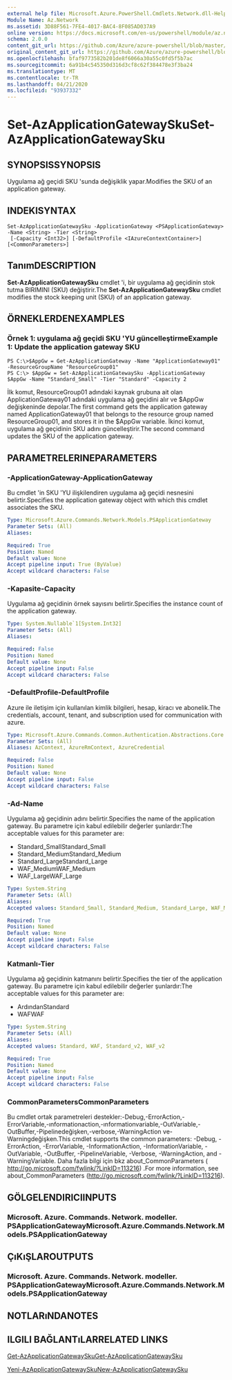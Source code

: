 ```yaml
---
external help file: Microsoft.Azure.PowerShell.Cmdlets.Network.dll-Help.xml
Module Name: Az.Network
ms.assetid: 3D88F561-7FE4-4017-BAC4-8F085AD037A9
online version: https://docs.microsoft.com/en-us/powershell/module/az.network/set-azapplicationgatewaysku
schema: 2.0.0
content_git_url: https://github.com/Azure/azure-powershell/blob/master/src/Network/Network/help/Set-AzApplicationGatewaySku.md
original_content_git_url: https://github.com/Azure/azure-powershell/blob/master/src/Network/Network/help/Set-AzApplicationGatewaySku.md
ms.openlocfilehash: bfaf9773582b201de8f6066a30a55c0fd5f5b7ac
ms.sourcegitcommit: 6a91b4c545350d316d3cf8c62f384478e3f3ba24
ms.translationtype: MT
ms.contentlocale: tr-TR
ms.lasthandoff: 04/21/2020
ms.locfileid: "93937332"
---
```

# <span data-ttu-id="77daf-101">Set-AzApplicationGatewaySku</span><span class="sxs-lookup"><span data-stu-id="77daf-101">Set-AzApplicationGatewaySku</span></span>

## <span data-ttu-id="77daf-102">SYNOPSIS</span><span class="sxs-lookup"><span data-stu-id="77daf-102">SYNOPSIS</span></span>
<span data-ttu-id="77daf-103">Uygulama ağ geçidi SKU 'sunda değişiklik yapar.</span><span class="sxs-lookup"><span data-stu-id="77daf-103">Modifies the SKU of an application gateway.</span></span>

## <span data-ttu-id="77daf-104">INDEKI</span><span class="sxs-lookup"><span data-stu-id="77daf-104">SYNTAX</span></span>

```
Set-AzApplicationGatewaySku -ApplicationGateway <PSApplicationGateway> -Name <String> -Tier <String>
 [-Capacity <Int32>] [-DefaultProfile <IAzureContextContainer>] [<CommonParameters>]
```

## <span data-ttu-id="77daf-105">Tanım</span><span class="sxs-lookup"><span data-stu-id="77daf-105">DESCRIPTION</span></span>
<span data-ttu-id="77daf-106">**Set-AzApplicationGatewaySku** cmdlet 'i, bir uygulama ağ geçidinin stok tutma BIRIMINI (SKU) değiştirir.</span><span class="sxs-lookup"><span data-stu-id="77daf-106">The **Set-AzApplicationGatewaySku** cmdlet modifies the stock keeping unit (SKU) of an application gateway.</span></span>

## <span data-ttu-id="77daf-107">ÖRNEKLERDEN</span><span class="sxs-lookup"><span data-stu-id="77daf-107">EXAMPLES</span></span>

### <span data-ttu-id="77daf-108">Örnek 1: uygulama ağ geçidi SKU 'YU güncelleştirme</span><span class="sxs-lookup"><span data-stu-id="77daf-108">Example 1: Update the application gateway SKU</span></span>
```
PS C:\>$AppGw = Get-AzApplicationGateway -Name "ApplicationGateway01" -ResourceGroupName "ResourceGroup01"
PS C:\> $AppGw = Set-AzApplicationGatewaySku -ApplicationGateway $AppGw -Name "Standard_Small" -Tier "Standard" -Capacity 2
```

<span data-ttu-id="77daf-109">İlk komut, ResourceGroup01 adındaki kaynak grubuna ait olan ApplicationGateway01 adındaki uygulama ağ geçidini alır ve $AppGw değişkeninde depolar.</span><span class="sxs-lookup"><span data-stu-id="77daf-109">The first command gets the application gateway named ApplicationGateway01 that belongs to the resource group named ResourceGroup01, and stores it in the $AppGw variable.</span></span>
<span data-ttu-id="77daf-110">İkinci komut, uygulama ağ geçidinin SKU adını güncelleştirir.</span><span class="sxs-lookup"><span data-stu-id="77daf-110">The second command updates the SKU of the application gateway.</span></span>

## <span data-ttu-id="77daf-111">PARAMETRELERINE</span><span class="sxs-lookup"><span data-stu-id="77daf-111">PARAMETERS</span></span>

### <span data-ttu-id="77daf-112">-ApplicationGateway</span><span class="sxs-lookup"><span data-stu-id="77daf-112">-ApplicationGateway</span></span>
<span data-ttu-id="77daf-113">Bu cmdlet 'in SKU 'YU ilişkilendiren uygulama ağ geçidi nesnesini belirtir.</span><span class="sxs-lookup"><span data-stu-id="77daf-113">Specifies the application gateway object with which this cmdlet associates the SKU.</span></span>

```yaml
Type: Microsoft.Azure.Commands.Network.Models.PSApplicationGateway
Parameter Sets: (All)
Aliases:

Required: True
Position: Named
Default value: None
Accept pipeline input: True (ByValue)
Accept wildcard characters: False
```

### <span data-ttu-id="77daf-114">-Kapasite</span><span class="sxs-lookup"><span data-stu-id="77daf-114">-Capacity</span></span>
<span data-ttu-id="77daf-115">Uygulama ağ geçidinin örnek sayısını belirtir.</span><span class="sxs-lookup"><span data-stu-id="77daf-115">Specifies the instance count of the application gateway.</span></span>

```yaml
Type: System.Nullable`1[System.Int32]
Parameter Sets: (All)
Aliases:

Required: False
Position: Named
Default value: None
Accept pipeline input: False
Accept wildcard characters: False
```

### <span data-ttu-id="77daf-116">-DefaultProfile</span><span class="sxs-lookup"><span data-stu-id="77daf-116">-DefaultProfile</span></span>
<span data-ttu-id="77daf-117">Azure ile iletişim için kullanılan kimlik bilgileri, hesap, kiracı ve abonelik.</span><span class="sxs-lookup"><span data-stu-id="77daf-117">The credentials, account, tenant, and subscription used for communication with azure.</span></span>

```yaml
Type: Microsoft.Azure.Commands.Common.Authentication.Abstractions.Core.IAzureContextContainer
Parameter Sets: (All)
Aliases: AzContext, AzureRmContext, AzureCredential

Required: False
Position: Named
Default value: None
Accept pipeline input: False
Accept wildcard characters: False
```

### <span data-ttu-id="77daf-118">-Ad</span><span class="sxs-lookup"><span data-stu-id="77daf-118">-Name</span></span>
<span data-ttu-id="77daf-119">Uygulama ağ geçidinin adını belirtir.</span><span class="sxs-lookup"><span data-stu-id="77daf-119">Specifies the name of the application gateway.</span></span>
<span data-ttu-id="77daf-120">Bu parametre için kabul edilebilir değerler şunlardır:</span><span class="sxs-lookup"><span data-stu-id="77daf-120">The acceptable values for this parameter are:</span></span>
- <span data-ttu-id="77daf-121">Standard_Small</span><span class="sxs-lookup"><span data-stu-id="77daf-121">Standard_Small</span></span>
- <span data-ttu-id="77daf-122">Standard_Medium</span><span class="sxs-lookup"><span data-stu-id="77daf-122">Standard_Medium</span></span>
- <span data-ttu-id="77daf-123">Standard_Large</span><span class="sxs-lookup"><span data-stu-id="77daf-123">Standard_Large</span></span>
- <span data-ttu-id="77daf-124">WAF_Medium</span><span class="sxs-lookup"><span data-stu-id="77daf-124">WAF_Medium</span></span>
- <span data-ttu-id="77daf-125">WAF_Large</span><span class="sxs-lookup"><span data-stu-id="77daf-125">WAF_Large</span></span>

```yaml
Type: System.String
Parameter Sets: (All)
Aliases:
Accepted values: Standard_Small, Standard_Medium, Standard_Large, WAF_Medium, WAF_Large, Standard_v2, WAF_v2

Required: True
Position: Named
Default value: None
Accept pipeline input: False
Accept wildcard characters: False
```

### <span data-ttu-id="77daf-126">Katmanlı</span><span class="sxs-lookup"><span data-stu-id="77daf-126">-Tier</span></span>
<span data-ttu-id="77daf-127">Uygulama ağ geçidinin katmanını belirtir.</span><span class="sxs-lookup"><span data-stu-id="77daf-127">Specifies the tier of the application gateway.</span></span>
<span data-ttu-id="77daf-128">Bu parametre için kabul edilebilir değerler şunlardır:</span><span class="sxs-lookup"><span data-stu-id="77daf-128">The acceptable values for this parameter are:</span></span>
- <span data-ttu-id="77daf-129">Ardından</span><span class="sxs-lookup"><span data-stu-id="77daf-129">Standard</span></span>
- <span data-ttu-id="77daf-130">WAF</span><span class="sxs-lookup"><span data-stu-id="77daf-130">WAF</span></span>

```yaml
Type: System.String
Parameter Sets: (All)
Aliases:
Accepted values: Standard, WAF, Standard_v2, WAF_v2

Required: True
Position: Named
Default value: None
Accept pipeline input: False
Accept wildcard characters: False
```

### <span data-ttu-id="77daf-131">CommonParameters</span><span class="sxs-lookup"><span data-stu-id="77daf-131">CommonParameters</span></span>
<span data-ttu-id="77daf-132">Bu cmdlet ortak parametreleri destekler:-Debug,-ErrorAction,-ErrorVariable,-ınformationaction,-ınformationvariable,-OutVariable,-OutBuffer,-Pipelinedeğişken,-verbose,-WarningAction ve-Warningdeğişken.</span><span class="sxs-lookup"><span data-stu-id="77daf-132">This cmdlet supports the common parameters: -Debug, -ErrorAction, -ErrorVariable, -InformationAction, -InformationVariable, -OutVariable, -OutBuffer, -PipelineVariable, -Verbose, -WarningAction, and -WarningVariable.</span></span> <span data-ttu-id="77daf-133">Daha fazla bilgi için bkz about_CommonParameters ( http://go.microsoft.com/fwlink/?LinkID=113216) .</span><span class="sxs-lookup"><span data-stu-id="77daf-133">For more information, see about_CommonParameters (http://go.microsoft.com/fwlink/?LinkID=113216).</span></span>

## <span data-ttu-id="77daf-134">GÖLGELENDIRICI</span><span class="sxs-lookup"><span data-stu-id="77daf-134">INPUTS</span></span>

### <span data-ttu-id="77daf-135">Microsoft. Azure. Commands. Network. modeller. PSApplicationGateway</span><span class="sxs-lookup"><span data-stu-id="77daf-135">Microsoft.Azure.Commands.Network.Models.PSApplicationGateway</span></span>

## <span data-ttu-id="77daf-136">ÇıKıŞLAR</span><span class="sxs-lookup"><span data-stu-id="77daf-136">OUTPUTS</span></span>

### <span data-ttu-id="77daf-137">Microsoft. Azure. Commands. Network. modeller. PSApplicationGateway</span><span class="sxs-lookup"><span data-stu-id="77daf-137">Microsoft.Azure.Commands.Network.Models.PSApplicationGateway</span></span>

## <span data-ttu-id="77daf-138">NOTLARıNDA</span><span class="sxs-lookup"><span data-stu-id="77daf-138">NOTES</span></span>

## <span data-ttu-id="77daf-139">ILGILI BAĞLANTıLAR</span><span class="sxs-lookup"><span data-stu-id="77daf-139">RELATED LINKS</span></span>

[<span data-ttu-id="77daf-140">Get-AzApplicationGatewaySku</span><span class="sxs-lookup"><span data-stu-id="77daf-140">Get-AzApplicationGatewaySku</span></span>](./Get-AzApplicationGatewaySku.md)

[<span data-ttu-id="77daf-141">Yeni-AzApplicationGatewaySku</span><span class="sxs-lookup"><span data-stu-id="77daf-141">New-AzApplicationGatewaySku</span></span>](./New-AzApplicationGatewaySku.md)


